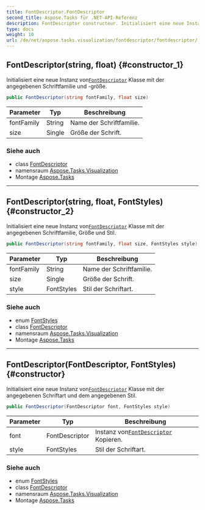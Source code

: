```yaml
---
title: FontDescriptor.FontDescriptor
second_title: Aspose.Tasks für .NET-API-Referenz
description: FontDescriptor constructeur. Initialisiert eine neue Instanz vonFontDescriptor Klasse mit der angegebenen Schriftfamilie und größe.
type: docs
weight: 10
url: /de/net/aspose.tasks.visualization/fontdescriptor/fontdescriptor/
---
```

## FontDescriptor(string, float) {#constructor_1}

Initialisiert eine neue Instanz von[`FontDescriptor`](../) Klasse mit der angegebenen Schriftfamilie und -größe.

```csharp
public FontDescriptor(string fontFamily, float size)
```

| Parameter | Typ | Beschreibung |
| --- | --- | --- |
| fontFamily | String | Name der Schriftfamilie. |
| size | Single | Größe der Schrift. |

### Siehe auch

* class [FontDescriptor](../)
* namensraum [Aspose.Tasks.Visualization](../../fontdescriptor/)
* Montage [Aspose.Tasks](../../../)

---

## FontDescriptor(string, float, FontStyles) {#constructor_2}

Initialisiert eine neue Instanz von[`FontDescriptor`](../) Klasse mit der angegebenen Schriftfamilie, Größe und Stil.

```csharp
public FontDescriptor(string fontFamily, float size, FontStyles style)
```

| Parameter | Typ | Beschreibung |
| --- | --- | --- |
| fontFamily | String | Name der Schriftfamilie. |
| size | Single | Größe der Schrift. |
| style | FontStyles | Stil der Schriftart. |

### Siehe auch

* enum [FontStyles](../../fontstyles/)
* class [FontDescriptor](../)
* namensraum [Aspose.Tasks.Visualization](../../fontdescriptor/)
* Montage [Aspose.Tasks](../../../)

---

## FontDescriptor(FontDescriptor, FontStyles) {#constructor}

Initialisiert eine neue Instanz von[`FontDescriptor`](../) Klasse mit der angegebenen Schriftart und dem angegebenen Stil.

```csharp
public FontDescriptor(FontDescriptor font, FontStyles style)
```

| Parameter | Typ | Beschreibung |
| --- | --- | --- |
| font | FontDescriptor | Instanz von[`FontDescriptor`](../) Kopieren. |
| style | FontStyles | Stil der Schriftart. |

### Siehe auch

* enum [FontStyles](../../fontstyles/)
* class [FontDescriptor](../)
* namensraum [Aspose.Tasks.Visualization](../../fontdescriptor/)
* Montage [Aspose.Tasks](../../../)


